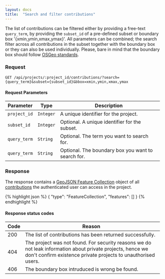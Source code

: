 ```yaml
---
layout: docs
title:  "Search and filter contributions"
---
```


The list of contributions can be filtered either by providing a free-text `query_term`, by providing the `subset_id` of a pre-defined subset or boundary box '{xmin,ymin,xmax,ymax}'. All parameters can be combined; the search filter across all contributions in the subset together with the boundary box or they can also be used individually. Please, bare in mind that the boundary box should follow [OSGeo standards](http://geojson.org/geojson-spec.html#feature-collection-objects). 

### Request

```
GET /api/projects/:project_id/contributions/?search={query_term}&subset={subset_id}&bbox=xmin,ymin,xmax,ymax
```

#### Request Parameters

Parameter         | Type        | Description
------------------|-------------|--------------------------------------
`project_id`      | `Integer`   | A unique identifier for the project.
`subset_id`       | `Integer`   | Optional. A unique identifier for the subset.
`query_term`      | `String`    | Optional. The term you want to search for.
`query_term`      | `String`    | Optional. The boundary box you want to search for.

### Response

The response contains a [GeoJSON Feature Collection](http://geojson.org/geojson-spec.html#feature-collection-objects) object of all [contributions](contribution-response.html) the authenticated user can access in the project.

{% highlight json %}
{
    "type": "FeatureCollection",
    "features": []
}
{% endhighlight %}

#### Response status codes

Code  |  Reason
------|-----------------------------------------
 200  |  The list of contributions has been returned successfully.
 404  |  The project was not found. For security reasons we do not leak information about private projects, hence we don't confirm existence private projects to unauthorised users.
 406  |  The boundary box intruduced is wrong be found.
